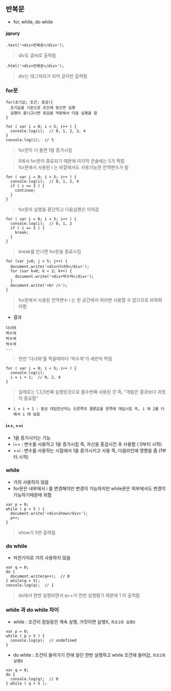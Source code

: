 ## 반복문
- for, while, do while

#### jqeury
```
.text('<div>반복문</div>');
```
> div도 글씨로 출력됨
```
.html('<div>반복문</div>');
```
> div는 태그처리가 되어 글자만 출력됨

### for문
```
for(초기값; 조건; 증감){
  초기값을 기준으로 조건에 맞으면 실행
  실행이 끝나고나면 증감을 적용해서 다음 실행을 함
}
```
```
for ( var i = 0; i < 5; i++ ) {
  console.log(i);  // 0, 1, 2, 3, 4
}
console.log(i);  // 5
```
> for문이 다 돌면 1을 증가시킴

> 5에서 for문이 종료되기 때문에 마지막 콘솔에는 5가 찍힘<br/>for문에서 사용된 i 는 바깥에서도 사용가능한 전역변수가 됨
```
for ( var i = 0; i < 5; i++ ) {
  console.log(i);  // 0, 1, 2, 4
  if ( i == 3 ) {
    continue;
  }
}
```
> for문의 실행을 중단하고 다음실행은 이어감
```
for ( var i = 0; i < 5; i++ ) {
  console.log(i);  // 0, 1, 2
  if ( i == 3 ) {
    break;
  }
}
```
> break를 만나면 for문을 종료시킴

```
for (var j=0; j < 5; j++) {
  document.write('<div>다녀와</div>');
  for (var k=0; k < 3; k++) {
    document.write('<div>박수쳐</div>');
  }
  document.write('<br />');
}
```
> for문에서 사용된 전역변수 i 는 한 공간에서 여러번 사용할 수 없으므로 바꿔줘야함
- 결과
```
다녀와
박수쳐
박수쳐
박수쳐
...
```
> 한번 '다녀와'를 찍을때마다 '박수쳐'가 세번씩 찍힘
```
for ( var i = 0; i < 5; i++ ) {
  console.log(i);
  i = i + 1;  // 0, 2, 4
}
```
> 실제로는 1,3,5번째 실행된것으로 홀수번째 사용된 것 즉, "개발은 결과보다 과정이 중요함"

- `i = i + 1 : 항상 대입연산자는 오른쪽의 결론값을 왼쪽에 대입시킴 즉, i 에 2를 더해서 i 에 담음`


#### i++, ++i
- 1을 증가시키는 기능
- i++ : 변수를 사용하고 1을 증가시킴 즉, 자신을 증감시킨 후 사용함 ( 0부터 시작)
- ++i : 변수를 사용하는 시점에서 1을 증가시키고 사용 즉, 다음라인에 영향을 줌 (1부터 시작)

### while
- 거의 사용하지 않음
- for문은 내부에서 i 를 변경해야만 변경이 가능하지만 while문은 외부에서도 변경이 가능하기때문에 위험
```
var p = 0;
while ( p < 5 ) {
  document.write('<div>show</div>');
  p++;
}
```
> show가 5번 출력됨

### do while
- 마찬가지로 거의 사용하지 않음
```
var q = 0;
do {
  document.write(q++);  // 0
} while(q > 5);
console.log(q);  // 1
```
> do에서 한번 실행되면서 q++가 한번 실행됐기 때문에 1 이 출력됨

### while 과 do while 차이
- while : 조건이 참일동안 계속 실행, 거짓이면 실행X, `최초1회 실행X`
```
var p = 0;
while ( p > 5 ) {
  console.log(p);  // undefined
}
```
- do while : 조건이 들어가기 전에 일단 한번 실행하고 while 조건에 들어감, `최초1회 실행O`
```
var q = 0;
do {
  console.log(q);  // 0
} while ( q > 5 );
```
